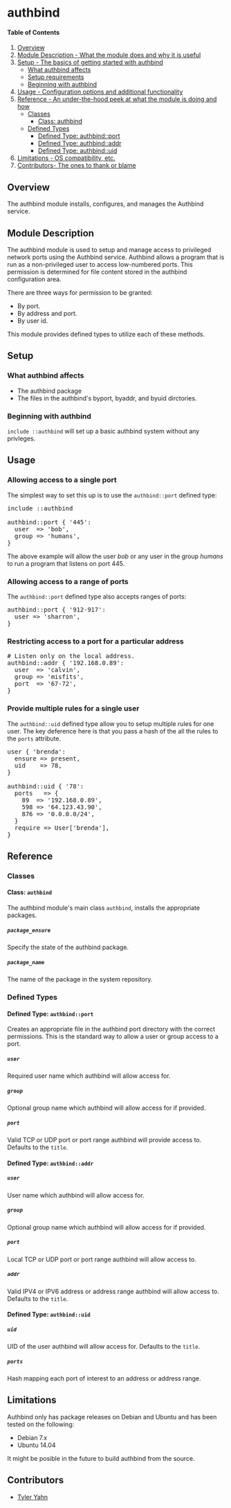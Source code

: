 # authbind

#### Table of Contents

1. [Overview](#overview)
2. [Module Description - What the module does and why it is useful](#module-description)
3. [Setup - The basics of getting started with authbind](#setup)
    * [What authbind affects](#what-authbind-affects)
    * [Setup requirements](#setup-requirements)
    * [Beginning with authbind](#beginning-with-authbind)
4. [Usage - Configuration options and additional functionality](#usage)
5. [Reference - An under-the-hood peek at what the module is doing and how](#reference)
    * [Classes](#classes)
        * [Class: authbind](#class-authbind)
    * [Defined Types](#defined-types)
        * [Defined Type: authbind::port](#defined-type-authbindport)
        * [Defined Type: authbind::addr](#defined-type-authbindaddr)
        * [Defined Type: authbind::uid](#defined-type-authbinduid)
5. [Limitations - OS compatibility, etc.](#limitations)
6. [Contributors- The ones to thank or blame](#contributors)

## Overview

The authbind module installs, configures, and manages the Authbind service.

## Module Description

The authbind module is used to setup and manage access to privileged network ports using the Authbind service.  Authbind allows a program that is run as a non-privileged user to access low-numbered ports. This permission is determined for file content stored in the authbind configuration area.

There are three ways for permission to be granted:

* By port.
* By address and port.
* By user id.

This module provides defined types to utilize each of these methods.

## Setup

### What authbind affects

* The authbind package
* The files in the authbind's byport, byaddr, and byuid dirctories.

### Beginning with authbind

`include ::authbind` will set up a basic authbind system without any privleges.

## Usage

### Allowing access to a single port

The simplest way to set this up is to use the `authbind::port` defined type:

<pre>
include ::authbind

authbind::port { '445':
  user  => 'bob',
  group => 'humans',
}
</pre>

The above example will allow the user *bob* or any user in the group *humans* to run a program that listens on port 445.

### Allowing access to a range of ports

The `authbind::port` defined type also accepts ranges of ports:

<pre>
authbind::port { '912-917':
  user => 'sharron',
}
</pre>

### Restricting access to a port for a particular address

<pre>
# Listen only on the local address.
authbind::addr { '192.168.0.89':
  user  => 'calvin',
  group => 'misfits',
  port  => '67-72',
}
</pre>

### Provide multiple rules for a single user

The `authbind::uid` defined type allow you to setup multiple rules for one user.  The key deference here is that you pass a hash of the all the rules to the `ports` attribute.

<pre>
user { 'brenda':
  ensure => present,
  uid    => 78,
}

authbind::uid { '78':
  ports   => {
    89  => '192.168.0.89',
    598 => '64.123.43.90',
    876 => '0.0.0.0/24',
  }
  require => User['brenda'],
}
</pre>

## Reference

### Classes

#### Class: `authbind`

The authbind module's main class `authbind`, installs the appropriate packages.

##### `package_ensure`

Specify the state of the authbind package.

##### `package_name`

The name of the package in the system repository.

### Defined Types

#### Defined Type: `authbind::port`

Creates an appropriate file in the authbind port directory with the correct permissions.  This is the standard way to allow a user or group access to a port.

##### `user`

Required user name which authbind will allow access for.

##### `group`

Optional group name which authbind will allow access for if provided.

##### `port`

Valid TCP or UDP port or port range authbind will provide access to. Defaults to the `title`.

#### Defined Type: `authbind::addr`

##### `user`

User name which authbind will allow access for.

##### `group`

Optional group name which authbind will allow access for if provided.

##### `port`

Local TCP or UDP port or port range authbind will allow access to.

##### `addr`

Valid IPV4 or IPV6 address or address range authbind will allow access to. Defaults to the `title`.

#### Defined Type: `authbind::uid`

##### `uid`

UID of the user authbind will allow access for. Defaults to the `title`.

##### `ports`

Hash mapping each port of interest to an address or address range.

## Limitations

Authbind only has package releases on Debian and Ubuntu and has been tested on the following:

* Debian 7.x
* Ubuntu 14.04

It might be posible in the future to build authbind from the source.

## Contributors

* [Tyler Yahn](https://github.com/MrAlias)
